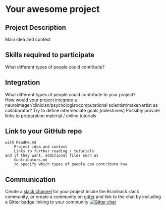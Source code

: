 # Your awesome project

## Project Description
Main idea and context

## Skills required to participate
What different types of people could contribute? 

## Integration
What different types of people could contribute to your project?  
How would your project integrate a neuroimager/clinician/psychologist/computational scientist/maker/artist as collaborator?
Try to define intermediate goals (milestones)
Possibly provide links to preparation material / online tutorials


## Link to your GitHub repo
    with ReadMe.md  
        Project idea and context  
        Links to further reading / tutorials 
    and if they want, additional files such as  
        Contributors.md 
        to specify which types of people can contribute how

## Communication
Create a [slack channel](https://brainhack-slack-invite.herokuapp.com/) for your project inside the Brainhack slack community, 
or create a community on [gitter](https://gitter.im/) and link to the chat by including a Gitter badge linking to your community 
[![Gitter chat](https://badges.gitter.im/gitterHQ/gitter.png)](https://gitter.im/yourRoom/Lobby#)







